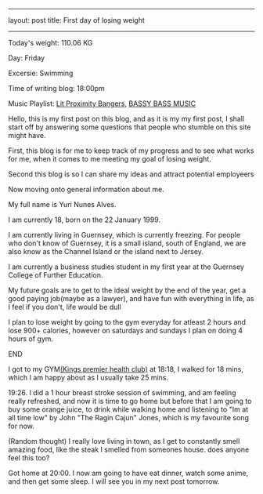 ---
layout: post
title: First day of losing weight 

  ---
  
 Today's weight: 110.06 KG

 Day: Friday
 
 Excersie: Swimming
 
 Time of writing blog: 18:00pm
 
 Music Playlist: [Lit Proximity Bangers](https://open.spotify.com/user/11135879519/playlist/7AWHvr0MnBKA9Ho9WWFWWP), [BASSY BASS MUSIC](https://open.spotify.com/user/11135879519/playlist/4GRVNTRGPZVViSAuQyrn3W)
 
 Hello, this is my first post on this blog, and as it is my my first post, I shall start off by answering some questions that people who stumble on this site might have. 
 
 First, this blog is for me to keep track of my progress and to see what works for me, when it comes to me meeting my goal of losing weight. 
 
 Second this blog is so I can share my ideas and attract potential employeers
 
 Now moving onto general information about me. 
 
 My full name is Yuri Nunes Alves. 
 
 I am currently 18, born on the 22 January 1999. 
 
 I am currently living in Guernsey, which is currently freezing. For people who don't know of Guernsey, it is a small island, south of England, we are also know as the Channel Island or the island next to Jersey. 
 
 I am currently a business studies student in my first year at the Guernsey College of Further Education. 
 
 My future goals are to get to the ideal weight by the end of the year, get a good paying job(maybe as a lawyer), and have fun with everything in life, as I feel if you don't, life would be dull
 
 I plan to lose weight by going to the gym everyday for atleast 2 hours and lose 900+ calories, however on saturdays and sundays I plan on doing 4 hours of gym. 
 
 END
 
 I got to my GYM[(Kings premier health club)](http://kings.gg) at 18:18, I walked for 18 mins, which I am happy about as I usually take 25 mins. 
 
 19:26. I did a 1 hour breast stroke session of swimming, and am feeling really refreshed, and now it is time to go home but before that I am going to buy some orange juice, to drink while walking home and listening to "Im at all time low" by John "The Ragin Cajun" Jones, which is my favourite song for now.
 
 (Random thought) I really love living in town, as I get to constantly smell amazing food, like the steak I smelled from someones house. does anyone feel this too? 
 
 Got home at 20:00. I now am going to have eat dinner, watch some anime, and then get some sleep. I will see you in my next post tomorrow. 

